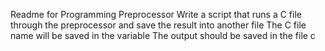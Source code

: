  Readme for Programming Preprocessor Write a script that runs a C file through the preprocessor and save the result into another file The C file name will be saved in the variable The output should be saved in the file c
